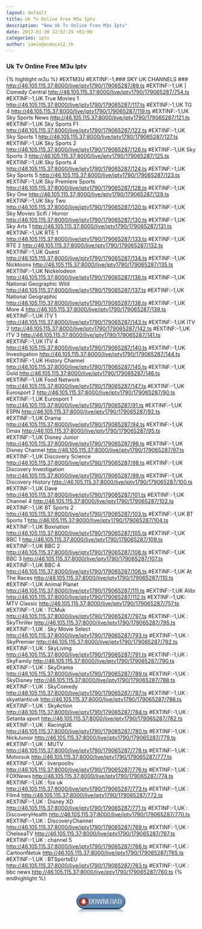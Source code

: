 ```yaml
---
layout: default
title: Uk Tv Online Free M3u Iptv
description: "New Uk Tv Online Free M3u Iptv"
date: 2017-01-30 12:57:29 +01:00
categories: iptv
author: iamin@endoce12.tk
---
```

<script>
  (function(i,s,o,g,r,a,m){i['GoogleAnalyticsObject']=r;i[r]=i[r]||function(){
  (i[r].q=i[r].q||[]).push(arguments)},i[r].l=1*new Date();a=s.createElement(o),
  m=s.getElementsByTagName(o)[0];a.async=1;a.src=g;m.parentNode.insertBefore(a,m)
  })(window,document,'script','https://www.google-analytics.com/analytics.js','ga');

  ga('create', 'UA-70394969-3', 'auto');
  ga('send', 'pageview');

</script>
### Uk Tv Online Free M3u Iptv

{% highlight m3u %}
#EXTM3U
#EXTINF:-1,### SKY UK CHANNELS ###
http://46.105.115.37:8000/live/iptv1790/179065287/89.ts
#EXTINF:-1,UK | Comedy Central
http://46.105.115.37:8000/live/iptv1790/179065287/754.ts
#EXTINF:-1,UK True Movies 1
http://46.105.115.37:8000/live/iptv1790/179065287/117.ts
#EXTINF:-1,UK TG 4
http://46.105.115.37:8000/live/iptv1790/179065287/119.ts
#EXTINF:-1,UK Sky Sports News
http://46.105.115.37:8000/live/iptv1790/179065287/121.ts
#EXTINF:-1,UK Sky Sports F1
http://46.105.115.37:8000/live/iptv1790/179065287/122.ts
#EXTINF:-1,UK Sky Sports 1
http://46.105.115.37:8000/live/iptv1790/179065287/127.ts
#EXTINF:-1,UK Sky Sports 2
http://46.105.115.37:8000/live/iptv1790/179065287/126.ts
#EXTINF:-1,UK Sky Sports 3
http://46.105.115.37:8000/live/iptv1790/179065287/125.ts
#EXTINF:-1,UK Sky Sports 4
http://46.105.115.37:8000/live/iptv1790/179065287/124.ts
#EXTINF:-1,UK Sky Sports 5
http://46.105.115.37:8000/live/iptv1790/179065287/123.ts
#EXTINF:-1,UK Sky Premiere Sports
http://46.105.115.37:8000/live/iptv1790/179065287/128.ts
#EXTINF:-1,UK Sky One
http://46.105.115.37:8000/live/iptv1790/179065287/129.ts
#EXTINF:-1,UK Sky Two
http://46.105.115.37:8000/live/iptv1790/179065287/120.ts
#EXTINF:-1,UK Sky Movies Scifi / Horror
http://46.105.115.37:8000/live/iptv1790/179065287/130.ts
#EXTINF:-1,UK Sky Arts 1
http://46.105.115.37:8000/live/iptv1790/179065287/131.ts
#EXTINF:-1,UK RTE 1
http://46.105.115.37:8000/live/iptv1790/179065287/133.ts
#EXTINF:-1,UK RTE 2
http://46.105.115.37:8000/live/iptv1790/179065287/132.ts
#EXTINF:-1,UK Quest
http://46.105.115.37:8000/live/iptv1790/179065287/134.ts
#EXTINF:-1,UK Nicktoons
http://46.105.115.37:8000/live/iptv1790/179065287/135.ts
#EXTINF:-1,UK Nickelodeon
http://46.105.115.37:8000/live/iptv1790/179065287/136.ts
#EXTINF:-1,UK National Geographic Wild
http://46.105.115.37:8000/live/iptv1790/179065287/137.ts
#EXTINF:-1,UK National Geographic
http://46.105.115.37:8000/live/iptv1790/179065287/138.ts
#EXTINF:-1,UK More 4
http://46.105.115.37:8000/live/iptv1790/179065287/139.ts
#EXTINF:-1,UK ITV 1
http://46.105.115.37:8000/live/iptv1790/179065287/143.ts
#EXTINF:-1,UK ITV 2
http://46.105.115.37:8000/live/iptv1790/179065287/142.ts
#EXTINF:-1,UK ITV 3
http://46.105.115.37:8000/live/iptv1790/179065287/141.ts
#EXTINF:-1,UK ITV 4
http://46.105.115.37:8000/live/iptv1790/179065287/140.ts
#EXTINF:-1,UK Investigation
http://46.105.115.37:8000/live/iptv1790/179065287/144.ts
#EXTINF:-1,UK History Channel
http://46.105.115.37:8000/live/iptv1790/179065287/145.ts
#EXTINF:-1,UK Gold
http://46.105.115.37:8000/live/iptv1790/179065287/146.ts
#EXTINF:-1,UK Food Network
http://46.105.115.37:8000/live/iptv1790/179065287/147.ts
#EXTINF:-1,UK Eurosport 2
http://46.105.115.37:8000/live/iptv1790/179065287/90.ts
#EXTINF:-1,UK Eurosport 1
http://46.105.115.37:8000/live/iptv1790/179065287/91.ts
#EXTINF:-1,UK ESPN
http://46.105.115.37:8000/live/iptv1790/179065287/92.ts
#EXTINF:-1,UK Drama
http://46.105.115.37:8000/live/iptv1790/179065287/94.ts
#EXTINF:-1,UK Dmax
http://46.105.115.37:8000/live/iptv1790/179065287/95.ts
#EXTINF:-1,UK Disney Junior
http://46.105.115.37:8000/live/iptv1790/179065287/96.ts
#EXTINF:-1,UK Disney Channel
http://46.105.115.37:8000/live/iptv1790/179065287/97.ts
#EXTINF:-1,UK Discovery Science
http://46.105.115.37:8000/live/iptv1790/179065287/98.ts
#EXTINF:-1,UK Discovery Investigation
http://46.105.115.37:8000/live/iptv1790/179065287/99.ts
#EXTINF:-1,UK Discovery History
http://46.105.115.37:8000/live/iptv1790/179065287/100.ts
#EXTINF:-1,UK Dave
http://46.105.115.37:8000/live/iptv1790/179065287/101.ts
#EXTINF:-1,UK Channel 4
http://46.105.115.37:8000/live/iptv1790/179065287/102.ts
#EXTINF:-1,UK BT Sports 2
http://46.105.115.37:8000/live/iptv1790/179065287/103.ts
#EXTINF:-1,UK BT Sports 1
http://46.105.115.37:8000/live/iptv1790/179065287/104.ts
#EXTINF:-1,UK Boxnation
http://46.105.115.37:8000/live/iptv1790/179065287/105.ts
#EXTINF:-1,UK BBC 1
http://46.105.115.37:8000/live/iptv1790/179065287/109.ts
#EXTINF:-1,UK BBC 2
http://46.105.115.37:8000/live/iptv1790/179065287/108.ts
#EXTINF:-1,UK BBC 3
http://46.105.115.37:8000/live/iptv1790/179065287/107.ts
#EXTINF:-1,UK BBC 4
http://46.105.115.37:8000/live/iptv1790/179065287/106.ts
#EXTINF:-1,UK At The Races
http://46.105.115.37:8000/live/iptv1790/179065287/110.ts
#EXTINF:-1,UK Animal Planet
http://46.105.115.37:8000/live/iptv1790/179065287/111.ts
#EXTINF:-1,UK Alibi
http://46.105.115.37:8000/live/iptv1790/179065287/112.ts
#EXTINF:-1,UK: MTV Classic
http://46.105.115.37:8000/live/iptv1790/179065287/757.ts
#EXTINF:-1,UK : TCMuk
http://46.105.115.37:8000/live/iptv1790/179065287/797.ts
#EXTINF:-1,UK : SkyThriller
http://46.105.115.37:8000/live/iptv1790/179065287/795.ts
#EXTINF:-1,UK : Sky Movie Select
http://46.105.115.37:8000/live/iptv1790/179065287/793.ts
#EXTINF:-1,UK : SkyPremier
http://46.105.115.37:8000/live/iptv1790/179065287/792.ts
#EXTINF:-1,UK : SkyLiving
http://46.105.115.37:8000/live/iptv1790/179065287/791.ts
#EXTINF:-1,UK : SkyFamily
http://46.105.115.37:8000/live/iptv1790/179065287/790.ts
#EXTINF:-1,UK : SkyDrama
http://46.105.115.37:8000/live/iptv1790/179065287/789.ts
#EXTINF:-1,UK : SkyDisney
http://46.105.115.37:8000/live/iptv1790/179065287/788.ts
#EXTINF:-1,UK : SkyComedy
http://46.105.115.37:8000/live/iptv1790/179065287/787.ts
#EXTINF:-1,UK : skyatlanticuk
http://46.105.115.37:8000/live/iptv1790/179065287/786.ts
#EXTINF:-1,UK : SkyAction
http://46.105.115.37:8000/live/iptv1790/179065287/784.ts
#EXTINF:-1,UK : Setanta sport
http://46.105.115.37:8000/live/iptv1790/179065287/782.ts
#EXTINF:-1,UK : RacingUK
http://46.105.115.37:8000/live/iptv1790/179065287/780.ts
#EXTINF:-1,UK : NickJunior
http://46.105.115.37:8000/live/iptv1790/179065287/779.ts
#EXTINF:-1,UK : MUTV
http://46.105.115.37:8000/live/iptv1790/179065287/778.ts
#EXTINF:-1,UK : Motorsuk
http://46.105.115.37:8000/live/iptv1790/179065287/777.ts
#EXTINF:-1,UK : liverpooltv
http://46.105.115.37:8000/live/iptv1790/179065287/776.ts
#EXTINF:-1,UK : FOXNews
http://46.105.115.37:8000/live/iptv1790/179065287/774.ts
#EXTINF:-1,UK : fox uk
http://46.105.115.37:8000/live/iptv1790/179065287/773.ts
#EXTINF:-1,UK : Film4
http://46.105.115.37:8000/live/iptv1790/179065287/772.ts
#EXTINF:-1,UK : Disney XD
http://46.105.115.37:8000/live/iptv1790/179065287/771.ts
#EXTINF:-1,UK : DiscoveryHealth
http://46.105.115.37:8000/live/iptv1790/179065287/770.ts
#EXTINF:-1,UK : DiscoveryChannel
http://46.105.115.37:8000/live/iptv1790/179065287/769.ts
#EXTINF:-1,UK : ChelseaTV
http://46.105.115.37:8000/live/iptv1790/179065287/767.ts
#EXTINF:-1,UK : channel 5
http://46.105.115.37:8000/live/iptv1790/179065287/766.ts
#EXTINF:-1,UK : CartoonNetuk
http://46.105.115.37:8000/live/iptv1790/179065287/765.ts
#EXTINF:-1,UK : BTSportsEU
http://46.105.115.37:8000/live/iptv1790/179065287/763.ts
#EXTINF:-1,UK : bbc news
http://46.105.115.37:8000/live/iptv1790/179065287/760.ts
{% endhighlight %}
<a href="/lists/Uk.m3u"><center><img src="/img/download-logo.png" width="160"></center></a>
